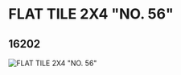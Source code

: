 # FLAT TILE 2X4 "NO. 56"
## 16202
![FLAT TILE 2X4 "NO. 56"](https://lc-www-live-s.legocdn.com/media/bricks/5/2/6057639.jpg)